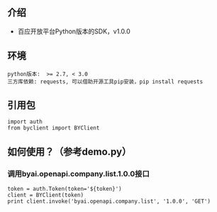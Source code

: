 ## 介绍
+ 百应开放平台Python版本的SDK，v1.0.0

## 环境

```
python版本:  >= 2.7, < 3.0
三方库依赖: requests, 可以借助开源工具pip安装，pip install requests
```

## 引用包
```
import auth
from byclient import BYClient
```

## 如何使用？（参考demo.py）
### 调用byai.openapi.company.list.1.0.0接口

```
token = auth.Token(token='${token}')
client = BYClient(token)
print client.invoke('byai.openapi.company.list', '1.0.0', 'GET')
```